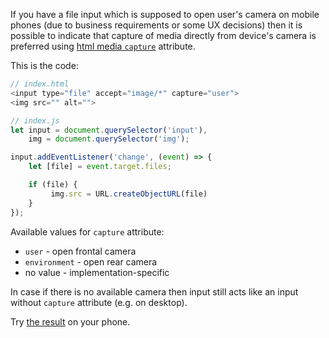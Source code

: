 If you have a file input which is supposed to open user's camera on mobile phones (due to business requirements or some UX decisions) then it is possible to indicate that capture of media directly from device's camera is preferred using [html media `capture`][2] attribute.

This is the code:

```js
// index.html
<input type="file" accept="image/*" capture="user">
<img src="" alt="">
```

```js
// index.js
let input = document.querySelector('input'),
    img = document.querySelector('img');

input.addEventListener('change', (event) => {
	let [file] = event.target.files;

    if (file) {
    	 img.src = URL.createObjectURL(file)
    }
});
```

Available values for `capture` attribute:

- `user` - open frontal camera
- `environment` - open rear camera
- no value - implementation-specific

In case if there is no available camera then input still acts like an input without `capture` attribute (e.g. on desktop).

Try [the result][1] on your phone.

[1]: https://jsfiddle.net/poe3wf99/4/embedded/result/
[2]: https://www.w3.org/TR/html-media-capture/
